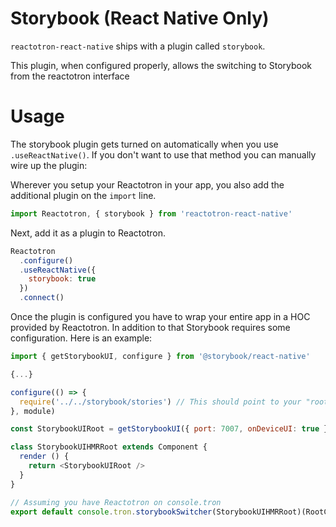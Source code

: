 # Storybook (React Native Only)

`reactotron-react-native` ships with a plugin called `storybook`.

This plugin, when configured properly, allows the switching to Storybook from the reactotron interface


# Usage

The storybook plugin gets turned on automatically when you use `.useReactNative()`. If you don't want to use that method you can manually wire up the plugin:

Wherever you setup your Reactotron in your app, you also add the additional plugin on the `import` line.

```js
import Reactotron, { storybook } from 'reactotron-react-native'
```

Next, add it as a plugin to Reactotron.

```js
Reactotron
  .configure()
  .useReactNative({
    storybook: true
  })
  .connect()
```

Once the plugin is configured you have to wrap your entire app in a HOC provided by Reactotron. In addition to that Storybook requires some configuration. Here is an example:

```js
import { getStorybookUI, configure } from '@storybook/react-native'

{...}

configure(() => {
  require('../../storybook/stories') // This should point to your "root" set of stories
}, module)

const StorybookUIRoot = getStorybookUI({ port: 7007, onDeviceUI: true }) // This configuration can be changed based upon personal wants

class StorybookUIHMRRoot extends Component {
  render () {
    return <StorybookUIRoot />
  }
}

// Assuming you have Reactotron on console.tron
export default console.tron.storybookSwitcher(StorybookUIHMRRoot)(RootContainer)
```
